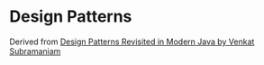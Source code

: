 # Design Patterns

Derived from [Design Patterns Revisited in Modern Java by Venkat Subramaniam](https://www.youtube.com/watch?v=yTuwi--LFsM)
